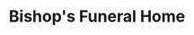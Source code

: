 ---
title: "Bishop's Funeral Home"
url: /fredericton/bishops-funeral-home/
shop: funeral directors
---